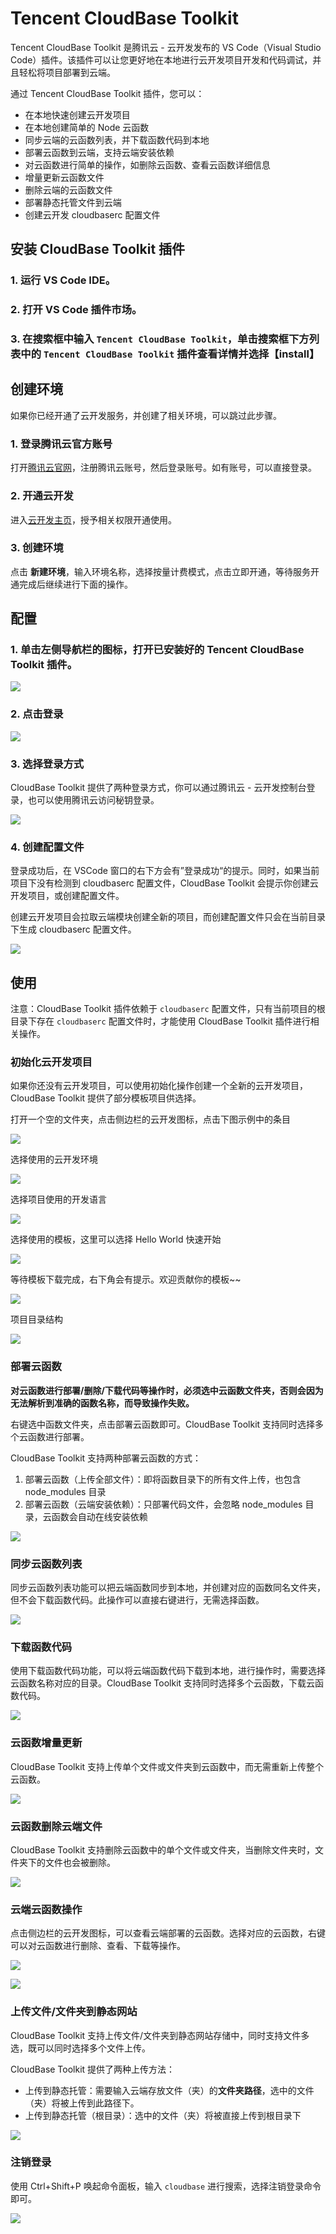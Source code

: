 # Tencent CloudBase Toolkit

Tencent CloudBase Toolkit 是腾讯云 - 云开发发布的 VS Code（Visual Studio Code）插件。该插件可以让您更好地在本地进行云开发项目开发和代码调试，并且轻松将项目部署到云端。

通过 Tencent CloudBase Toolkit 插件，您可以：

-   在本地快速创建云开发项目
-   在本地创建简单的 Node 云函数
-   同步云端的云函数列表，并下载函数代码到本地
-   部署云函数到云端，支持云端安装依赖
-   对云函数进行简单的操作，如删除云函数、查看云函数详细信息
-   增量更新云函数文件
-   删除云端的云函数文件
-   部署静态托管文件到云端
-   创建云开发 cloudbaserc 配置文件

## 安装 CloudBase Toolkit 插件

### 1. 运行 VS Code IDE。

### 2. 打开 VS Code 插件市场。

### 3. 在搜索框中输入 `Tencent CloudBase Toolkit`，单击搜索框下方列表中的 `Tencent CloudBase Toolkit` 插件查看详情并选择【install】

## 创建环境

如果你已经开通了云开发服务，并创建了相关环境，可以跳过此步骤。

### 1. 登录腾讯云官方账号  

打开[腾讯云官网](https://cloud.tencent.com/)，注册腾讯云账号，然后登录账号。如有账号，可以直接登录。

### 2. 开通云开发

进入[云开发主页](https://cloud.tencent.com/product/tcb)，授予相关权限开通使用。

### 3. 创建环境

点击 **新建环境**，输入环境名称，选择按量计费模式，点击立即开通，等待服务开通完成后继续进行下面的操作。

## 配置

### 1. 单击左侧导航栏的图标，打开已安装好的 Tencent CloudBase Toolkit 插件。

![](https://main.qcloudimg.com/raw/e3eaa985a98675d071f4f367782b3444.png)

### 2. 点击登录

![](https://main.qcloudimg.com/raw/e7ff42a700bba0452bc1410469cba821.png)

### 3. 选择登录方式

CloudBase Toolkit 提供了两种登录方式，你可以通过腾讯云 - 云开发控制台登录，也可以使用腾讯云访问秘钥登录。

![](https://main.qcloudimg.com/raw/3e2fcab89d52ec399a108f9e19306a7b.png)

### 4. 创建配置文件

登录成功后，在 VSCode 窗口的右下方会有”登录成功“的提示。同时，如果当前项目下没有检测到 cloudbaserc 配置文件，CloudBase Toolkit 会提示你创建云开发项目，或创建配置文件。

创建云开发项目会拉取云端模块创建全新的项目，而创建配置文件只会在当前目录下生成 cloudbaserc 配置文件。

![](https://main.qcloudimg.com/raw/8c48de011ab9239080af8cf0b4ba5ca4.png)

## 使用

注意：CloudBase Toolkit 插件依赖于 `cloudbaserc` 配置文件，只有当前项目的根目录下存在 `cloudbaserc` 配置文件时，才能使用 CloudBase Toolkit 插件进行相关操作。

### 初始化云开发项目

如果你还没有云开发项目，可以使用初始化操作创建一个全新的云开发项目，CloudBase Toolkit 提供了部分模板项目供选择。

打开一个空的文件夹，点击侧边栏的云开发图标，点击下图示例中的条目

![](https://main.qcloudimg.com/raw/d74a2dca88a1e21736dc0bfbe2a00b66.png)

选择使用的云开发环境

![](https://main.qcloudimg.com/raw/74a8c3e8c187c9b04e8428af0ee3b50f.png)

选择项目使用的开发语言

![](https://main.qcloudimg.com/raw/bb6d56b43417235d9c82156b5e641983.png)

选择使用的模板，这里可以选择 Hello World 快速开始

![](https://main.qcloudimg.com/raw/bd12505aab00e241ff0c67c66301a07c.png)

等待模板下载完成，右下角会有提示。欢迎贡献你的模板~~

![](https://main.qcloudimg.com/raw/30a4cddd78e2bd15a182bcd7aa33a803.png)

项目目录结构

![](https://main.qcloudimg.com/raw/fae94ab052f64876225e0f2090bb263d.png)

### 部署云函数

**对云函数进行部署/删除/下载代码等操作时，必须选中云函数文件夹，否则会因为无法解析到准确的函数名称，而导致操作失败。**

右键选中函数文件夹，点击部署云函数即可。CloudBase Toolkit 支持同时选择多个云函数进行部署。

CloudBase Toolkit 支持两种部署云函数的方式：

1. 部署云函数（上传全部文件）：即将函数目录下的所有文件上传，也包含 node_modules 目录
2. 部署云函数（云端安装依赖）：只部署代码文件，会忽略 node_modules 目录，云函数会自动在线安装依赖

![](https://main.qcloudimg.com/raw/5450089421dba1b37009810413765536.png)

### 同步云函数列表

同步云函数列表功能可以把云端函数同步到本地，并创建对应的函数同名文件夹，但不会下载函数代码。此操作可以直接右键进行，无需选择函数。

![](https://main.qcloudimg.com/raw/155b13a33afa4a15447ce78dbd830561.png)

### 下载函数代码

使用下载函数代码功能，可以将云端函数代码下载到本地，进行操作时，需要选择云函数名称对应的目录。CloudBase Toolkit 支持同时选择多个云函数，下载云函数代码。

![](https://main.qcloudimg.com/raw/ca98ff95f3d279298b2b337ec2a8d8e8.png)

### 云函数增量更新

CloudBase Toolkit 支持上传单个文件或文件夹到云函数中，而无需重新上传整个云函数。

![](https://main.qcloudimg.com/raw/45fe187665da78a67800dd96de7cfdd2.png)

### 云函数删除云端文件

CloudBase Toolkit 支持删除云函数中的单个文件或文件夹，当删除文件夹时，文件夹下的文件也会被删除。

![](https://main.qcloudimg.com/raw/65d6adeae576b1880a179c47ab0376be.png)

### 云端云函数操作

点击侧边栏的云开发图标，可以查看云端部署的云函数。选择对应的云函数，右键可以对云函数进行删除、查看、下载等操作。

![](https://main.qcloudimg.com/raw/6043a30ed58a0f23419267f756fcbad1.png)

![](https://main.qcloudimg.com/raw/2f68db368b88656094557c56335a329c.png)

### 上传文件/文件夹到静态网站

CloudBase Toolkit 支持上传文件/文件夹到静态网站存储中，同时支持文件多选，既可以同时选择多个文件上传。

CloudBase Toolkit 提供了两种上传方法：

-   上传到静态托管：需要输入云端存放文件（夹）的**文件夹路径**，选中的文件（夹）将被上传到此路径下。
-   上传到静态托管（根目录）：选中的文件（夹）将被直接上传到根目录下

![](https://main.qcloudimg.com/raw/b9c306cb17c71834d89281448a8a92d7.png)

### 注销登录

使用 Ctrl+Shift+P 唤起命令面板，输入 `cloudbase` 进行搜索，选择注销登录命令即可。

![](https://main.qcloudimg.com/raw/dcaba91db66dc50ec1ec9d213283968a.png)
